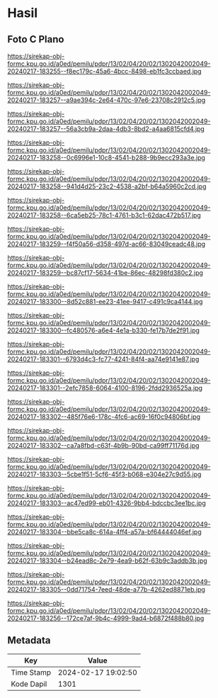 # Hasil

## Foto C Plano

https://sirekap-obj-formc.kpu.go.id/a0ed/pemilu/pdpr/13/02/04/20/02/1302042002049-20240217-183255--f8ec179c-45a6-4bcc-8498-eb1fc3ccbaed.jpg

https://sirekap-obj-formc.kpu.go.id/a0ed/pemilu/pdpr/13/02/04/20/02/1302042002049-20240217-183257--a9ae394c-2e64-470c-97e6-23708c2912c5.jpg

https://sirekap-obj-formc.kpu.go.id/a0ed/pemilu/pdpr/13/02/04/20/02/1302042002049-20240217-183257--56a3cb9a-2daa-4db3-8bd2-a4aa6815cfd4.jpg

https://sirekap-obj-formc.kpu.go.id/a0ed/pemilu/pdpr/13/02/04/20/02/1302042002049-20240217-183258--0c6996e1-10c8-4541-b288-9b9ecc293a3e.jpg

https://sirekap-obj-formc.kpu.go.id/a0ed/pemilu/pdpr/13/02/04/20/02/1302042002049-20240217-183258--941d4d25-23c2-4538-a2bf-b64a5960c2cd.jpg

https://sirekap-obj-formc.kpu.go.id/a0ed/pemilu/pdpr/13/02/04/20/02/1302042002049-20240217-183258--6ca5eb25-78c1-4761-b3c1-62dac472b517.jpg

https://sirekap-obj-formc.kpu.go.id/a0ed/pemilu/pdpr/13/02/04/20/02/1302042002049-20240217-183259--f4f50a56-d358-497d-ac66-83049ceadc48.jpg

https://sirekap-obj-formc.kpu.go.id/a0ed/pemilu/pdpr/13/02/04/20/02/1302042002049-20240217-183259--bc87cf17-5634-41be-86ec-48298fd380c2.jpg

https://sirekap-obj-formc.kpu.go.id/a0ed/pemilu/pdpr/13/02/04/20/02/1302042002049-20240217-183300--8d52c881-ee23-41ee-9417-c491c9ca4144.jpg

https://sirekap-obj-formc.kpu.go.id/a0ed/pemilu/pdpr/13/02/04/20/02/1302042002049-20240217-183300--fc480576-a6e4-4e1a-b330-fe17b7de2f91.jpg

https://sirekap-obj-formc.kpu.go.id/a0ed/pemilu/pdpr/13/02/04/20/02/1302042002049-20240217-183301--6793d4c3-fc77-4241-84f4-aa74e9141e87.jpg

https://sirekap-obj-formc.kpu.go.id/a0ed/pemilu/pdpr/13/02/04/20/02/1302042002049-20240217-183301--2efc7858-6064-4100-8196-2fdd2936525a.jpg

https://sirekap-obj-formc.kpu.go.id/a0ed/pemilu/pdpr/13/02/04/20/02/1302042002049-20240217-183302--485f76e6-178c-4fc6-ac69-16f0c94806bf.jpg

https://sirekap-obj-formc.kpu.go.id/a0ed/pemilu/pdpr/13/02/04/20/02/1302042002049-20240217-183302--ca7a8fbd-c63f-4b9b-90bd-ca99ff71176d.jpg

https://sirekap-obj-formc.kpu.go.id/a0ed/pemilu/pdpr/13/02/04/20/02/1302042002049-20240217-183303--5cbe1f51-5cf6-45f3-b068-e304e27c9d55.jpg

https://sirekap-obj-formc.kpu.go.id/a0ed/pemilu/pdpr/13/02/04/20/02/1302042002049-20240217-183303--ac47ed99-eb01-4326-9bb4-bdccbc3ee1bc.jpg

https://sirekap-obj-formc.kpu.go.id/a0ed/pemilu/pdpr/13/02/04/20/02/1302042002049-20240217-183304--bbe5ca8c-614a-4ff4-a57a-bf64444046ef.jpg

https://sirekap-obj-formc.kpu.go.id/a0ed/pemilu/pdpr/13/02/04/20/02/1302042002049-20240217-183304--b24ead8c-2e79-4ea9-b62f-63b9c3addb3b.jpg

https://sirekap-obj-formc.kpu.go.id/a0ed/pemilu/pdpr/13/02/04/20/02/1302042002049-20240217-183305--0dd71754-7eed-48de-a77b-4262ed8871eb.jpg

https://sirekap-obj-formc.kpu.go.id/a0ed/pemilu/pdpr/13/02/04/20/02/1302042002049-20240217-183256--172ce7af-9b4c-4999-9ad4-b6872f488b80.jpg


## Metadata

| Key        | Value               |
| ---------- | ------------------- |
| Time Stamp | 2024-02-17 19:02:50 |
| Kode Dapil | 1301                |



